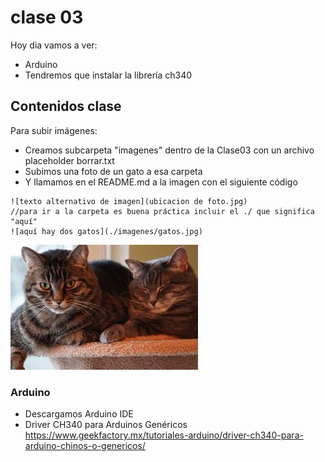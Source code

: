 # clase 03

Hoy dia vamos a ver:

- Arduino
- Tendremos que instalar la librería ch340

## Contenidos clase

Para subir imágenes:
- Creamos subcarpeta "imagenes" dentro de la Clase03 con un archivo placeholder borrar.txt
- Subimos una foto de un gato a esa carpeta
- Y llamamos en el README.md a la imagen con el siguiente código

```
![texto alternativo de imagen](ubicacion de foto.jpg)
//para ir a la carpeta es buena práctica incluir el ./ que significa "aquí"
![aquí hay dos gatos](./imagenes/gatos.jpg)
```

![aquí hay dos gatos](./imagenes/gatos.jpg)

### Arduino

- Descargamos Arduino IDE
- Driver CH340 para Arduinos Genéricos
  <https://www.geekfactory.mx/tutoriales-arduino/driver-ch340-para-arduino-chinos-o-genericos/>
